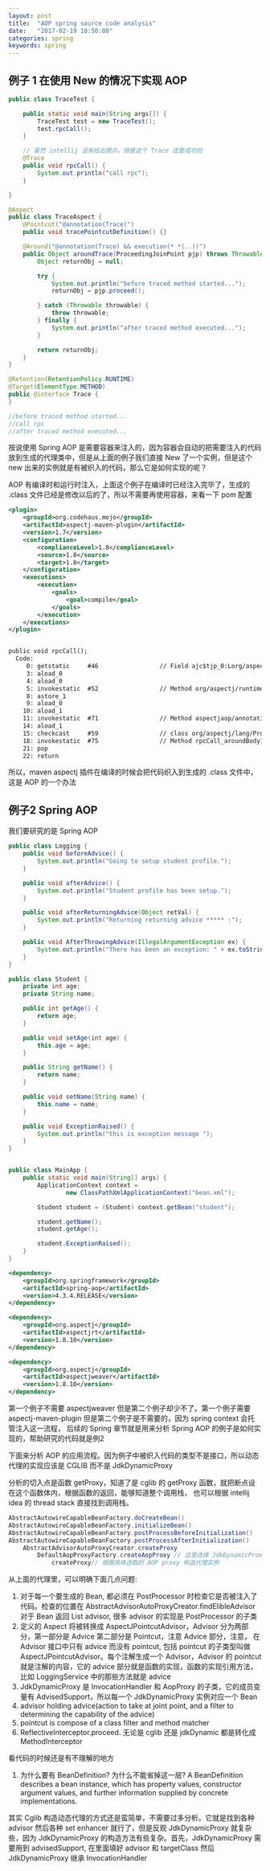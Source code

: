 ```yaml
---
layout: post
title:  "AOP spring source code analysis"
date:   "2017-02-19 10:50:00"
categories: spring
keywords: spring
---
```


## 例子 1 在使用 New 的情况下实现 AOP

```java
public class TraceTest {

    public static void main(String args[]) {
        TraceTest test = new TraceTest();
        test.rpcCall();
    }

    // 虽然 intellij 没有给出提示，但是这个 Trace 还是成功的
    @Trace
    public void rpcCall() {
        System.out.println("call rpc");
    }

}

@Aspect
public class TraceAspect {
    @Pointcut("@annotation(Trace)")
    public void tracePointcutDefinition() {}

    @Around("@annotation(Trace) && execution(* *(..))")
    public Object aroundTrace(ProceedingJoinPoint pjp) throws Throwable {
        Object returnObj = null;

        try {
            System.out.println("before traced method started...");
            returnObj = pjp.proceed();

        } catch (Throwable throwable) {
            throw throwable;
        } finally {
            System.out.println("after traced method executed...");
        }

        return returnObj;
    }
}

@Retention(RetentionPolicy.RUNTIME)
@Target(ElementType.METHOD)
public @interface Trace {
}

//before traced method started...
//call rpc
//after traced method executed...
```

按说使用 Spring AOP 是需要容器来注入的，因为容器会自动的把需要注入的代码放到生成的代理类中，但是从上面的例子我们直接 New 了一个实例，但是这个 new 出来的实例就是有被织入的代码，那么它是如何实现的呢？

AOP 有编译时和运行时注入，上面这个例子在编译时已经注入完毕了，生成的 .class 文件已经是修改以后的了，所以不需要再使用容器，来看一下 pom 配置

```xml
<plugin>
    <groupId>org.codehaus.mojo</groupId>
    <artifactId>aspectj-maven-plugin</artifactId>
    <version>1.7</version>
    <configuration>
        <complianceLevel>1.8</complianceLevel>
        <source>1.8</source>
        <target>1.8</target>
    </configuration>
    <executions>
        <execution>
            <goals>
                <goal>compile</goal>
            </goals>
        </execution>
    </executions>
</plugin>


public void rpcCall();
  Code:
     0: getstatic     #46                 // Field ajc$tjp_0:Lorg/aspectj/lang/JoinPoint$StaticPart;
     3: aload_0
     4: aload_0
     5: invokestatic  #52                 // Method org/aspectj/runtime/reflect/Factory.makeJP:(Lorg/aspectj/lang/JoinPoint$StaticPart;Ljava/lang/Object;Ljava/lang/Object;)Lorg/aspectj/lang/JoinPoint;
     8: astore_1
     9: aload_0
    10: aload_1
    11: invokestatic  #71                 // Method aspectjaop/annotation/TraceAspect.aspectOf:()Laspectjaop/annotation/TraceAspect;
    14: aload_1
    15: checkcast     #59                 // class org/aspectj/lang/ProceedingJoinPoint
    18: invokestatic  #75                 // Method rpcCall_aroundBody1$advice:(Laspectjaop/annotation/TraceTest;Lorg/aspectj/lang/JoinPoint;Laspectjaop/annotation/TraceAspect;Lorg/aspectj/lang/ProceedingJoinPoint;)Ljava/lang/Object;
    21: pop
    22: return
```


所以，maven aspectj 插件在编译的时候会把代码织入到生成的 .class 文件中，这是 AOP 的一个办法

## 例子2 Spring AOP

我们要研究的是 Spring AOP

```java
public class Logging {
    public void beforeAdvice() {
        System.out.println("Going to setup student profile.");
    }

    public void afterAdvice() {
        System.out.println("Student profile has been setup.");
    }

    public void afterReturningAdvice(Object retVal) {
        System.out.println("Returning returning advice ***** :");
    }

    public void AfterThrowingAdvice(IllegalArgumentException ex) {
        System.out.println("There has been an exception: " + ex.toString());
    }
}

public class Student {
    private int age;
    private String name;

    public int getAge() {
        return age;
    }

    public void setAge(int age) {
        this.age = age;
    }

    public String getName() {
        return name;
    }

    public void setName(String name) {
        this.name = name;
    }

    public void ExceptionRaised() {
        System.out.println("this is exception message ");
    }
}


public class MainApp {
    public static void main(String[] args) {
        ApplicationContext context =
                new ClassPathXmlApplicationContext("bean.xml");

        Student student = (Student) context.getBean("student");

        student.getName();
        student.getAge();

        student.ExceptionRaised();
    }
}
```

```xml
<dependency>
    <groupId>org.springframework</groupId>
    <artifactId>spring-aop</artifactId>
    <version>4.3.4.RELEASE</version>
</dependency>

<dependency>
    <groupId>org.aspectj</groupId>
    <artifactId>aspectjrt</artifactId>
    <version>1.8.10</version>
</dependency>

<dependency>
    <groupId>org.aspectj</groupId>
    <artifactId>aspectjweaver</artifactId>
    <version>1.8.10</version>
</dependency>
```

第一个例子不需要 aspectjweaver 但是第二个例子却少不了。第一个例子需要 aspectj-maven-plugin 但是第二个例子是不需要的，因为 spring context 会托管注入这一流程，
后续的 Spring 章节就是用来分析 Spring AOP 的例子是如何实现的，帮助研究的代码就是例2

下面来分析 AOP 的应用流程。因为例子中被织入代码的类型不是接口，所以动态代理的实现应该是 CGLIB 而不是 JdkDynamicProxy

分析的切入点是函数 getProxy，知道了是 cglib 的 getProxy 函数，就把断点设在这个函数体内，根据函数的返回，能够知道整个调用栈，
也可以根据 intellij idea 的 thread stack 直接找到调用栈。

```java
AbstractAutowireCapableBeanFactory.doCreateBean()
AbstractAutowireCapableBeanFactory.initializeBean()
AbstractAutowireCapableBeanFactory.postProcessBeforeInitialization()
AbstractAutowireCapableBeanFactory.postProcessAfterInitialization()
    AbstractAdvisorAutoProxyCreator.createProxy
        DefaultAopProxyFactory.createAopProxy // 这里选择 JdkDynamicProxy 或者 CGLibProxy
            createProxy// 根据具体选取的 AOP proxy 构造代理实例
```


从上面的代理里，可以明确下面几点问题:

1. 对于每一个要生成的 Bean, 都必须在 PostProcessor 时检查它是否被注入了代码。检查的位置在 AbstractAdvisorAutoProxyCreator.findElibleAdvisor
对于 Bean 返回 List advisor, 很多 advisor 的实现是 PostProcessor 的子类
2. 定义的 Aspect 将被转换成 AspectJPointcutAdvisor，Advisor 分为两部分，第一部分是 Advice 第二部分是 Pointcut，注意 Advice 部分，注意，
在 Advisor 接口中只有 advice 而没有 pointcut, 包括 pointcut 的子类型叫做 AspectJPointcutAdvisor。每个注解生成一个 Advisor，Advisor 的 pointcut
就是注解的内容，它的 advice 部分就是函数的实现，函数的实现引用方法，比如 LoggingService 中的那些方法就是 advice
3. JdkDynamicProxy 是 InvocationHandler 和 AopProxy 的子类，它的成员变量有 AdvisedSupport，所以每一个 JdkDynamicProxy 实例对应一个
Bean
4. advisor holding advice(action to take at joint point, and a filter to determining the capability of the advice)
5. pointcut is compose of a class filter and method matcher
6. ReflectiveInterceptor.proceed. 无论是 cglib 还是 jdkDynamic 都是转化成 MethodInterceptor


看代码的时候还是有不理解的地方

1. 为什么要有 BeanDefinition? 为什么不能省掉这一层? A BeanDefinition describes a bean instance, which 
has property values, constructor argument values, and further information supplied by concrete 
implementations. 


其实 Cglib 构造动态代理的方式还是蛮简单，不需要过多分析。它就是找到各种 advisor 然后各种 set enhancer 就行了，但是反观 JdkDynamicProxy 就复杂些，因为
JdkDynamicProxy 的构造方法有些复杂。首先，JdkDynamicProxy 需要用到 advisedSupport, 在里面填好 advisor 和 targetClass 然后 JdkDynamicProxy 继承
InvocationHandler